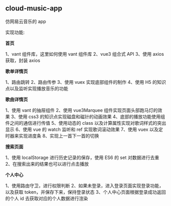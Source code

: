 ## cloud-music-app

仿网易云音乐的 app

实现功能:

**首页**

1、vant 组件库，这里如何使用 vant 组件库
2、vue3 组合式 API
3、使用 axios 获取，封装 axios

**歌单详情页**

1、路由跳转
2、路由传参
3、使用 vuex 实现底部组件的制作
4、使用 H5 的知识点以及监听实现播放音乐的功能

**歌曲详情页**

1、使用 vant 的抽屉组件
2、使用 vue3Marquee 组件实现页面头部跑马灯的效果
3、使用 css3 的知识点实现磁盘和磁针的动画效果
4、底部的播放功能使用组件之间的通信进行传值
5、使用动态的 class 以及计算属性实现对歌词样式的突出显示
6、使用 vue 的 watch 监听和 ref 实现歌词滚动效果
7、使用 vuex 以及定时器来实现进度条
8、实现上一首下一首的切换

**搜索页面**

1、使用 localStorage 进行历史记录的保存，使用 ES6 的 set 对数据进行去重
2、在搜索出来的结果也可以进行点击播放

**个人中心**

1、使用路由守卫，进行权限判断
2、如果未登录，进入登录页面实现登录功能，以及获取 token，并保存下来，保持登录状态
3、个人中心页面根据登录成功返回的个人 id 去获取对应的个人数据进行渲染
